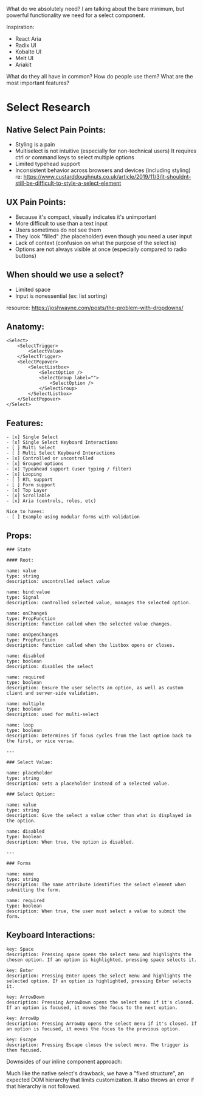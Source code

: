 What do we absolutely need? I am talking about the bare minimum, but powerful functionality we need for a select component.

Inspiration:

- React Aria
- Radix UI
- Kobalte UI
- Melt UI
- Ariakit

What do they all have in common? How do people use them? What are the most important features?

# Select Research

## Native Select Pain Points:

- Styling is a pain
- Multiselect is not intuitive (especially for non-technical users) It requires ctrl or command keys to select multiple options
- Limited typehead support
- Inconsistent behavior across browsers and devices (including styling)
  re: https://www.custarddoughnuts.co.uk/article/2019/11/3/it-shouldnt-still-be-difficult-to-style-a-select-element

## UX Pain Points:

- Because it's compact, visually indicates it's unimportant
- More difficult to use than a text input
- Users sometimes do not see them
- They look "filled" (the placeholder) even though you need a user input
- Lack of context (confusion on what the purpose of the select is)
- Options are not always visible at once (especially compared to radio buttons)

## When should we use a select?

- Limited space
- Input is nonessential (ex: list sorting)

resource: https://joshwayne.com/posts/the-problem-with-dropdowns/

## Anatomy:

    <Select>
        <SelectTrigger>
            <SelectValue>
        </SelectTrigger>
        <SelectPopover>
            <SelectListbox>
                <SelectOption />
                <SelectGroup label="">
                    <SelectOption />
                </SelectGroup>
            </SelectListbox>
        </SelectPopover>
    </Select>

## Features:

    - [x] Single Select
    - [x] Single Select Keyboard Interactions
    - [ ] Multi Select
    - [ ] Multi Select Keyboard Interactions
    - [x] Controlled or uncontrolled
    - [x] Grouped options
    - [x] Typeahead support (user typing / filter)
    - [x] Looping
    - [ ] RTL support
    - [ ] Form support
    - [x] Top Layer
    - [x] Scrollable
    - [x] Aria (controls, roles, etc)

    Nice to haves:
    - [ ] Example using modular forms with validation

## Props:

    ### State

    #### Root:

    name: value
    type: string
    description: uncontrolled select value

    name: bind:value
    type: Signal
    description: controlled selected value, manages the selected option.

    name: onChange$
    type: PropFunction
    description: function called when the selected value changes.

    name: onOpenChange$
    type: PropFunction
    description: function called when the listbox opens or closes.

    name: disabled
    type: boolean
    description: disables the select

    name: required
    type: boolean
    description: Ensure the user selects an option, as well as custom client and server-side validation.

    name: multiple
    type: boolean
    description: used for multi-select

    name: loop
    type: boolean
    description: Determines if focus cycles from the last option back to the first, or vice versa.

    ---

    ### Select Value:

    name: placeholder
    type: string
    description: sets a placeholder instead of a selected value.

    ### Select Option:

    name: value
    type: string
    description: Give the select a value other than what is displayed in the option.

    name: disabled
    type: boolean
    description: When true, the option is disabled.

    ---

    ### Forms

    name: name
    type: string
    description: The name attribute identifies the select element when submitting the form.

    name: required
    type: boolean
    description: When true, the user must select a value to submit the form.

## Keyboard Interactions:

    key: Space
    description: Pressing space opens the select menu and highlights the chosen option. If an option is highlighted, pressing space selects it.

    key: Enter
    description: Pressing Enter opens the select menu and highlights the selected option. If an option is highlighted, pressing Enter selects it.

    key: ArrowDown
    description: Pressing ArrowDown opens the select menu if it's closed. If an option is focused, it moves the focus to the next option.

    key: ArrowUp
    description: Pressing ArrowUp opens the select menu if it's closed. If an option is focused, it moves the focus to the previous option.

    key: Escape
    description: Pressing Escape closes the select menu. The trigger is then focused.

Downsides of our inline component approach:

Much like the native select's drawback, we have a "fixed structure", an expected DOM hierarchy that limits customization. It also throws an error if that hierarchy is not followed.
